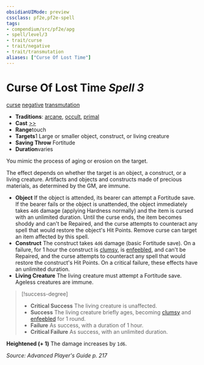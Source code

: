 ```yaml
---
obsidianUIMode: preview
cssclass: pf2e,pf2e-spell
tags:
- compendium/src/pf2e/apg
- spell/level/3
- trait/curse
- trait/negative
- trait/transmutation
aliases: ["Curse Of Lost Time"]
---
```

# Curse Of Lost Time *Spell 3*   
[curse](/rules/traits/curse.md)  [negative](/rules/traits/negative.md)  [transmutation](/rules/traits/transmutation.md)  

- **Traditions**: [arcane](/rules/traits/arcane.md), [occult](/rules/traits/occult.md), [primal](/rules/traits/primal.md)
- **Cast** [>>](/rules/core-rulebook/chapter-9-playing-the-game.md#Actions "Two-Action") 
- **Range**touch
- **Targets**1 Large or smaller object, construct, or living creature
- **Saving Throw** Fortitude
- **Duration**varies

You mimic the process of aging or erosion on the target.

The effect depends on whether the target is an object, a construct, or a living creature. Artifacts and objects and constructs made of precious materials, as determined by the GM, are immune.

- **Object** If the object is attended, its bearer can attempt a Fortitude save. If the bearer fails or the object is unattended, the object immediately takes `4d6` damage (applying Hardness normally) and the item is cursed with an unlimited duration. Until the curse ends, the item becomes shoddy and can't be Repaired, and the curse attempts to counteract any spell that would restore the object's Hit Points. Remove curse can target an item affected by this spell.
- **Construct** The construct takes `4d6` damage (basic Fortitude save). On a failure, for 1 hour the construct is [clumsy](/rules/conditions.md#Clumsy), is [enfeebled](/rules/conditions.md#Enfeebled), and can't be Repaired, and the curse attempts to counteract any spell that would restore the construct's Hit Points. On a critical failure, these effects have an unlimited duration.
- **Living Creature** The living creature must attempt a Fortitude save. Ageless creatures are immune.

> [!success-degree] 
> - **Critical Success** The living creature is unaffected.
> - **Success** The living creature briefly ages, becoming [clumsy](/rules/conditions.md#Clumsy) and [enfeebled](/rules/conditions.md#Enfeebled) for 1 round.
> - **Failure** As success, with a duration of 1 hour.
> - **Critical Failure** As success, with an unlimited duration.

**Heightened (+ 1)** The damage increases by `1d6`.

*Source: Advanced Player's Guide p. 217*